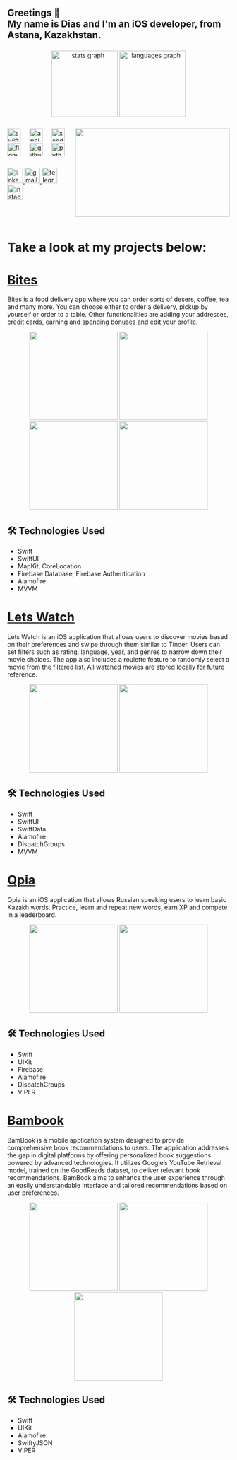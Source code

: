 <h2 align="left">Greetings 👋<br> My name is Dias and I'm an iOS developer, from Astana, Kazakhstan.</h2>

###

<div align="center">
  <img src="https://github-readme-stats.vercel.app/api?username=dias-btt&hide_title=false&hide_rank=false&show_icons=true&include_all_commits=true&count_private=true&disable_animations=false&theme=dracula&locale=en&hide_border=false" height="150" alt="stats graph"  />
  <img src="https://github-readme-stats.vercel.app/api/top-langs?username=dias-btt&locale=en&hide_title=false&layout=compact&card_width=320&langs_count=5&theme=dracula&hide_border=false" height="150" alt="languages graph"  />
</div>

###

<img align="right" width="350" height="200" src="https://user-images.githubusercontent.com/74038190/212750155-3ceddfbd-19d3-40a3-87af-8d329c8323c4.gif"/>

###

<div align="left">
  <img src="https://cdn.jsdelivr.net/gh/devicons/devicon/icons/swift/swift-original.svg" height="30" alt="swift logo"  />
  <img width="12" />
  <img src="https://cdn.jsdelivr.net/gh/devicons/devicon/icons/apple/apple-original.svg" height="30" alt="apple logo"  />
  <img width="12" />
  <img src="https://cdn.jsdelivr.net/gh/devicons/devicon/icons/xcode/xcode-original.svg" height="30" alt="xcode logo"  />
  <img width="12" />
  <img src="https://cdn.jsdelivr.net/gh/devicons/devicon/icons/figma/figma-original.svg" height="30" alt="figma logo"  />
  <img width="12" />
  <img src="https://cdn.jsdelivr.net/gh/devicons/devicon/icons/github/github-original.svg" height="30" alt="github logo"  />
  <img width="12" />
  <img src="https://cdn.jsdelivr.net/gh/devicons/devicon/icons/python/python-original.svg" height="30" alt="python logo"  />
</div>

###

<div align="left">
  <a href="https://www.linkedin.com/in/dias-saiynov-884a911a7/" target="_blank">
    <img src="https://img.shields.io/static/v1?message=LinkedIn&logo=linkedin&label=&color=0077B5&logoColor=white&labelColor=&style=for-the-badge" height="35" alt="linkedin logo"  />
  </a>
  <a href="https://mail.google.com/mail/?view=cm&fs=1&to=dias.saiynov@alumni.nu.edu.kz" target="_blank">
    <img src="https://img.shields.io/static/v1?message=Gmail&logo=gmail&label=&color=D14836&logoColor=white&labelColor=&style=for-the-badge" height="35" alt="gmail logo"  />
  </a>
  <a href="https://t.me/dsaiynov" target="_blank">
    <img src="https://img.shields.io/static/v1?message=Telegram&logo=telegram&label=&color=2CA5E0&logoColor=white&labelColor=&style=for-the-badge" height="35" alt="telegram logo"  />
  </a>
  <a href="https://www.instagram.com/sdiesz/" target="_blank">
    <img src="https://img.shields.io/static/v1?message=Instagram&logo=instagram&label=&color=E4405F&logoColor=white&labelColor=&style=for-the-badge" height="35" alt="instagram logo"  />
  </a>
</div>
<br>
<br>
<br>

<div>
  <h1 align="left"> Take a look at my projects below: </h1>
</div>

# [Bites](https://github.com/dias-btt/Bites)
Bites is a food delivery app where you can order sorts of desers, coffee, tea and many more. You can choose either to order a delivery, pickup by yourself or order to a table. Other functionalities are adding your addresses, credit cards, earning and spending bonuses and edit your profile.

<p align="center">
<img src="https://github.com/dias-btt/Bites/assets/69670999/ff790dda-6751-4571-b7c1-7dd2a2dccc7a", width="200"/>
<img src="https://github.com/dias-btt/Bites/assets/69670999/d3ecc92b-744c-4f67-84ff-db67212ef08d", width="200"/>
<img src="https://github.com/dias-btt/Bites/assets/69670999/abb08a55-f7aa-4f8c-9f20-f8cf815376c3", width="200"/>
<img src="https://github.com/dias-btt/Bites/assets/69670999/cf05a02a-4440-4d67-9435-342c858127ab", width="200"/>
</p>

## 🛠 Technologies Used
- Swift
- SwiftUI
- MapKit, CoreLocation
- Firebase Database, Firebase Authentication
- Alamofire
- MVVM

# [Lets Watch](https://github.com/dias-btt/Let-sWatch)
Lets Watch is an iOS application that allows users to discover movies based on their preferences and swipe through them similar to Tinder. Users can set filters such as rating, language, year, and genres to narrow down their movie choices. The app also includes a roulette feature to randomly select a movie from the filtered list. All watched movies are stored locally for future reference.

<p align="center">
<img src="https://github.com/dias-btt/Let-sWatch/assets/69670999/c661e1b1-f36c-40a4-8d5f-df8f92fa50af", width="200"/>
<img src="https://github.com/dias-btt/Let-sWatch/assets/69670999/21de0d8b-ce07-4eb5-a909-254010485bff", width="200"/>
</p>

## 🛠 Technologies Used
- Swift
- SwiftUI
- SwiftData
- Alamofire
- DispatchGroups
- MVVM

# [Qpia](https://apps.apple.com/kz/app/qpia-%D1%83%D1%80%D0%BE%D0%BA%D0%B8-%D0%BA%D0%B0%D0%B7%D0%B0%D1%85%D1%81%D0%BA%D0%BE%D0%B3%D0%BE-%D1%8F%D0%B7%D1%8B%D0%BA%D0%B0/id6473245345)
Qpia is an iOS application that allows Russian speaking users to learn basic Kazakh words. Practice, learn and repeat new words, earn XP and compete in a leaderboard.

<p align="center">
<img src="https://github.com/dias-btt/Bambook/assets/69670999/a6d2416f-76b7-45ff-ac03-2e62fe4ecdc9", width="200"/>
<img src="https://github.com/dias-btt/Bambook/assets/69670999/4276ebf2-f9b0-47b6-bced-a4150645ff2f", width="200"/>
</p>

## 🛠 Technologies Used
- Swift
- UIKit
- Firebase
- Alamofire
- DispatchGroups
- VIPER

# [Bambook](https://github.com/dias-btt/Bambook)
BamBook is a mobile application system designed to provide comprehensive book recommendations to users. The application addresses the gap in digital platforms by offering personalized book suggestions powered by advanced technologies. It utilizes Google’s YouTube Retrieval model, trained on the GoodReads dataset, to deliver relevant book recommendations. BamBook aims to enhance the user experience through an easily understandable interface and tailored recommendations based on user preferences.

<p align="center">
<img src="https://github.com/dias-btt/Bambook/assets/69670999/7c3ab498-db07-4d2a-bf8e-166247d68711", width="200"/>
<img src="https://github.com/dias-btt/Bambook/assets/69670999/d84b0aca-4f63-40a4-a813-b343f1e0d68d", width="200"/>
<img src="https://github.com/dias-btt/Bambook/assets/69670999/eb01e417-c7df-4be1-92e3-437c2b43a622", width="200"/>
</p>

## 🛠 Technologies Used
- Swift
- UIKit
- Alamofire
- SwiftyJSON
- VIPER

